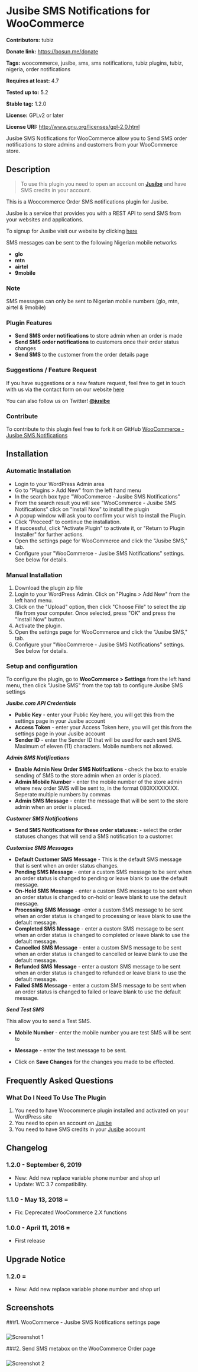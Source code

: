 # Jusibe SMS Notifications for WooCommerce #
**Contributors:** tubiz

**Donate link:** https://bosun.me/donate

**Tags:** woocommerce, jusibe, sms, sms notifications, tubiz plugins, tubiz, nigeria, order notifications

**Requires at least:** 4.7

**Tested up to:** 5.2

**Stable tag:** 1.2.0

**License:** GPLv2 or later

**License URI:** http://www.gnu.org/licenses/gpl-2.0.html


Jusibe SMS Notifications for WooCommerce allow you to Send SMS order notifications to store admins and customers from your WooCommerce store.



## Description ##

> To use this plugin you need to open an account on <strong>[Jusibe](https://jusibe.com)</strong> and have SMS credits in your account.

This is a Woocommerce Order SMS notifications plugin for Jusibe.

Jusibe is a service that provides you with a REST API to send SMS from your websites and applications.

To signup for Jusibe visit our website by clicking [here](https://jusibe.com)

SMS messages can be sent to the following Nigerian mobile networks

* __glo__
* __mtn__
* __airtel__
* __9mobile__

### Note ###

SMS messages can only be sent to Nigerian mobile numbers (glo, mtn, airtel & 9mobile)

### Plugin Features ###

*   __Send SMS order notifications__ to store admin when an order is made
* 	__Send SMS order notifications__ to customers once their order status changes
* 	__Send SMS__ to the customer from the order details page


### Suggestions / Feature Request ###

If you have suggestions or a new feature request, feel free to get in touch with us via the contact form on our website [here](https://jusibe.com/support/)

You can also follow us on Twitter! **[@jusibe](http://twitter.com/jusibe)**


### Contribute ###
To contribute to this plugin feel free to fork it on GitHub [WooCommerce - Jusibe SMS Notifications](https://github.com/tubiz/jusibe-wc-sms-notifications)


## Installation ##

### Automatic Installation ###
* 	Login to your WordPress Admin area
* 	Go to "Plugins > Add New" from the left hand menu
* 	In the search box type "WooCommerce - Jusibe SMS Notifications"
*	From the search result you will see "WooCommerce - Jusibe SMS Notifications" click on "Install Now" to install the plugin
*	A popup window will ask you to confirm your wish to install the Plugin.
* 	Click "Proceed" to continue the installation.
* 	If successful, click "Activate Plugin" to activate it, or "Return to Plugin Installer" for further actions.
* 	Open the settings page for WooCommerce and click the "Jusibe SMS," tab.
* 	Configure your "WooCommerce - Jusibe SMS Notifications" settings. See below for details.

### Manual Installation ###
1. 	Download the plugin zip file
2. 	Login to your WordPress Admin. Click on "Plugins > Add New" from the left hand menu.
3.  Click on the "Upload" option, then click "Choose File" to select the zip file from your computer. Once selected, press "OK" and press the "Install Now" button.
4.  Activate the plugin.
5. 	Open the settings page for WooCommerce and click the "Jusibe SMS," tab.
6.	Configure your "WooCommerce - Jusibe SMS Notifications" settings. See below for details.



### Setup and configuration ###
To configure the plugin, go to __WooCommerce > Settings__ from the left hand menu, then click "Jusibe SMS" from the top tab to configure Jusibe SMS settings





__*Jusibe.com API Credentials*__

* __Public Key__ - enter your Public Key here, you will get this from the settings page in your Jusibe account
* __Access Token__ - enter your Access Token here, you will get this from the settings page in your Jusibe account
* __Sender ID__ - enter the Sender ID that will be used for each sent SMS. Maximum of eleven (11) characters. Mobile numbers not allowed.

__*Admin SMS Notifications*__

* __Enable Admin New Order SMS Notifcations__  - check the box to enable sending of SMS to the store admin when an order is placed.
* __Admin Mobile Number__  - enter the mobile number of the store admin where new order SMS will be sent to, in the format 080XXXXXXXX. Seperate multiple numbers by commas
* __Admin SMS Message__  - enter the message that will be sent to the store admin when an order is placed.

__*Customer SMS Notifications*__

* __Send SMS Notifications for these order statuses:__  - select the order statuses changes that will send a SMS notification to a customer.

__*Customise SMS Messages*__

* __Default Customer SMS Message__  - This is the default SMS message that is sent when an order status changes.
* __Pending SMS Message__  - enter a custom SMS message to be sent when an order status is changed to pending or leave blank to use the default message.
* __On-Hold SMS Message__  - enter a custom SMS message to be sent when an order status is changed to on-hold or leave blank to use the default message.
* __Processing SMS Message__  -enter a custom SMS message to be sent when an order status is changed to processing or leave blank to use the default message.
* __Completed SMS Message__  - enter a custom SMS message to be sent when an order status is changed to completed or leave blank to use the default message.
* __Cancelled SMS Message__  - enter a custom SMS message to be sent when an order status is changed to cancelled or leave blank to use the default message.
* __Refunded SMS Message__  - enter a custom SMS message to be sent when an order status is changed to refunded or leave blank to use the default message.
* __Failed SMS Message__  - enter a custom SMS message to be sent when an order status is changed to failed or leave blank to use the default message.


__*Send Test SMS*__

This allow you to send a Test SMS.

* __Mobile Number__  - enter the mobile number you are test SMS will be sent to
* __Message__  - enter the test message to be sent.

* Click on __Save Changes__ for the changes you made to be effected.



## Frequently Asked Questions ##

### What Do I Need To Use The Plugin ###

1.	You need to have Woocommerce plugin installed and activated on your WordPress site
2.	You need to open an account on [Jusibe](https://jusibe.com)
3.	You need to have SMS credits in your [Jusibe](https://jusibe.com) account




## Changelog ##

### 1.2.0 - September 6, 2019
*	New: Add new replace variable phone number and shop url
*   Update: WC 3.7 compatibility.

### 1.1.0 - May 13, 2018 =
*	Fix: Deprecated WooCommerce 2.X functions

### 1.0.0 - April 11, 2016 =
*   First release





## Upgrade Notice ##

### 1.2.0 =
*	New: Add new replace variable phone number and shop url


## Screenshots ##

###1. WooCommerce - Jusibe SMS Notifications settings page
###
![Screenshot 1](https://dl.dropboxusercontent.com/u/28591673/jusibe-wc-sms-notifications/screenshot-1.png)

###2. Send SMS metabox on the WooCommerce Order page
###
![Screenshot 2](https://dl.dropboxusercontent.com/u/28591673/jusibe-wc-sms-notifications/screenshot-2.png)